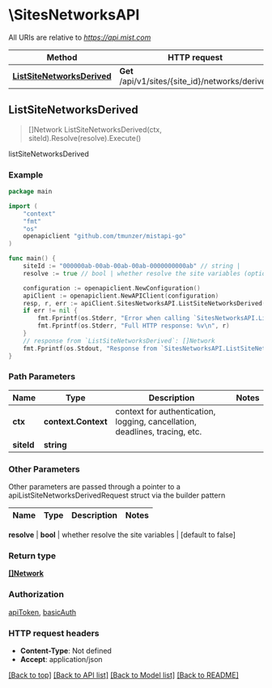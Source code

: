 # \SitesNetworksAPI

All URIs are relative to *https://api.mist.com*

Method | HTTP request | Description
------------- | ------------- | -------------
[**ListSiteNetworksDerived**](SitesNetworksAPI.md#ListSiteNetworksDerived) | **Get** /api/v1/sites/{site_id}/networks/derived | listSiteNetworksDerived



## ListSiteNetworksDerived

> []Network ListSiteNetworksDerived(ctx, siteId).Resolve(resolve).Execute()

listSiteNetworksDerived



### Example

```go
package main

import (
	"context"
	"fmt"
	"os"
	openapiclient "github.com/tmunzer/mistapi-go"
)

func main() {
	siteId := "000000ab-00ab-00ab-00ab-0000000000ab" // string | 
	resolve := true // bool | whether resolve the site variables (optional) (default to false)

	configuration := openapiclient.NewConfiguration()
	apiClient := openapiclient.NewAPIClient(configuration)
	resp, r, err := apiClient.SitesNetworksAPI.ListSiteNetworksDerived(context.Background(), siteId).Resolve(resolve).Execute()
	if err != nil {
		fmt.Fprintf(os.Stderr, "Error when calling `SitesNetworksAPI.ListSiteNetworksDerived``: %v\n", err)
		fmt.Fprintf(os.Stderr, "Full HTTP response: %v\n", r)
	}
	// response from `ListSiteNetworksDerived`: []Network
	fmt.Fprintf(os.Stdout, "Response from `SitesNetworksAPI.ListSiteNetworksDerived`: %v\n", resp)
}
```

### Path Parameters


Name | Type | Description  | Notes
------------- | ------------- | ------------- | -------------
**ctx** | **context.Context** | context for authentication, logging, cancellation, deadlines, tracing, etc.
**siteId** | **string** |  | 

### Other Parameters

Other parameters are passed through a pointer to a apiListSiteNetworksDerivedRequest struct via the builder pattern


Name | Type | Description  | Notes
------------- | ------------- | ------------- | -------------

 **resolve** | **bool** | whether resolve the site variables | [default to false]

### Return type

[**[]Network**](Network.md)

### Authorization

[apiToken](../README.md#apiToken), [basicAuth](../README.md#basicAuth)

### HTTP request headers

- **Content-Type**: Not defined
- **Accept**: application/json

[[Back to top]](#) [[Back to API list]](../README.md#documentation-for-api-endpoints)
[[Back to Model list]](../README.md#documentation-for-models)
[[Back to README]](../README.md)

